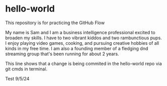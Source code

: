 # hello-world
This repository is for practicing the GitHub Flow

My name is Sam and I am a business intelligence professional excited to broaden my skills. I have to two vibrant kiddos and two rambunctious pups. I enjoy playing video games, cooking, and pursuing creative hobbies of all kinds in my free time. I am also a founding member of a fledging dnd streaming group that's been running for about 2 years.

This line shows that a change is being commited in the hello-world repo via git cmds in terminal.

Test 9/5/24
